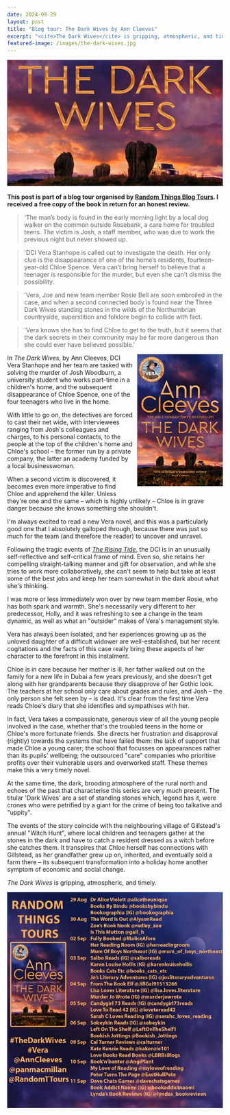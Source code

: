```yaml
---
date: 2024-08-29
layout: post
title: "Blog tour: The Dark Wives by Ann Cleeves"
excerpt: "<cite>The Dark Wives</cite> is gripping, atmospheric, and timely."
featured-image: /images/the-dark-wives.jpg
---
```


![The Dark Wives](/images/the-dark-wives.jpg)

**This post is part of a blog tour organised by [Random Things Blog Tours](http://randomthingsthroughmyletterbox.blogspot.com/p/services-to-publishers-authors-blog.html). I received a free copy of the book in return for an honest review.**

> 'The man’s body is found in the early morning light by a local dog walker on the common outside Rosebank, a care home for troubled teens. The victim is Josh, a staff member, who was due to work the previous night but never showed up.

> 'DCI Vera Stanhope is called out to investigate the death. Her only clue is the disappearance of one of the home’s residents, fourteen-year-old Chloe Spence. Vera can’t bring herself to believe that a teenager is responsible for the murder, but even she can’t dismiss the possibility.

> 'Vera, Joe and new team member Rosie Bell are soon embroiled in the case, and when a second connected body is found near the Three Dark Wives standing stones in the wilds of the Northumbrian countryside, superstition and folklore begin to collide with fact.

> 'Vera knows she has to find Chloe to get to the truth, but it seems that the dark secrets in their community may be far more dangerous than she could ever have believed possible.'

<img src="/images/the-dark-wives-200.jpg" alt="The Dark Wives" style="float: right; margin-bottom: 10px; margin-left: 10px;">

In <cite>The Dark Wives</cite>, by Ann Cleeves, DCI Vera Stanhope and her team are tasked with solving the murder of Josh Woodburn, a university student who works part-time in a children's home, and the subsequent disappearance of Chloe Spence, one of the four teenagers who live in the home.

With little to go on, the detectives are forced to cast their net wide, with interviewees ranging from Josh's colleagues and charges, to his personal contacts, to the people at the top of the children's home and Chloe's school &ndash; the former run by a private company, the latter an academy funded by a local businesswoman.

When a second victim is discovered, it becomes even more imperative to find Chloe and apprehend the killer. Unless they're one and the same &ndash; which is highly unlikely &ndash; Chloe is in grave danger because she knows something she shouldn't.

I'm always excited to read a new Vera novel, and this was a particularly good one that I absolutely galloped through, because there was just so much for the team (and therefore the reader) to uncover and unravel.

Following the tragic events of [<cite>The Rising Tide</cite>](/blog-tour-the-rising-tide/), the DCI is in an unusually self-reflective and self-critical frame of mind. Even so, she retains her compelling straight-talking manner and gift for observation, and while she tries to work more collaboratively, she can't seem to help but take at least some of the best jobs and keep her team somewhat in the dark about what she's thinking.

I was more or less immediately won over by new team member Rosie, who has both spark and warmth. She's necessarily very different to her predecessor, Holly, and it was refreshing to see a change in the team dynamic, as well as what an "outsider" makes of Vera's management style.

Vera has always been isolated, and her experiences growing up as the unloved daughter of a difficult widower are well-established, but her recent cogitations and the facts of this case really bring these aspects of her character to the forefront in this instalment.

Chloe is in care because her mother is ill, her father walked out on the family for a new life in Dubai a few years previously, and she doesn't get along with her grandparents because they disapprove of her Gothic look. The teachers at her school only care about grades and rules, and Josh &ndash; the only person she felt seen by &ndash; is dead. It's clear from the first time Vera reads Chloe's diary that she identifies and sympathises with her.

In fact, Vera takes a compassionate, generous view of all the young people involved in the case, whether that's the troubled teens in the home or Chloe's more fortunate friends. She directs her frustration and disapproval (rightly) towards the systems that have failed them: the lack of support that made Chloe a young carer; the school that focusses on appearances rather than its pupils' wellbeing; the outsourced "care" companies who prioritise profits over their vulnerable users and overworked staff. These themes make this a very timely novel.

At the same time, the dark, brooding atmosphere of the rural north and echoes of the past that characterise this series are very much present. The titular 'Dark Wives' are a set of standing stones which, legend has it, were crones who were petrified by a giant for the crime of being too talkative and "uppity".

The events of the story coincide with the neighbouring village of Gillstead's annual "Witch Hunt", where local children and teenagers gather at the stones in the dark and have to catch a resident dressed as a witch before she catches them. It transpires that Chloe herself has connections with Gillstead, as her grandfather grew up on, inherited, and eventually sold a farm there &ndash; its subsequent transformation into a holiday home another symptom of economic and social change.

<cite>The Dark Wives</cite> is gripping, atmospheric, and timely.

![The Dark Wives blog tour banner](/images/the-dark-wives-banner.jpg)